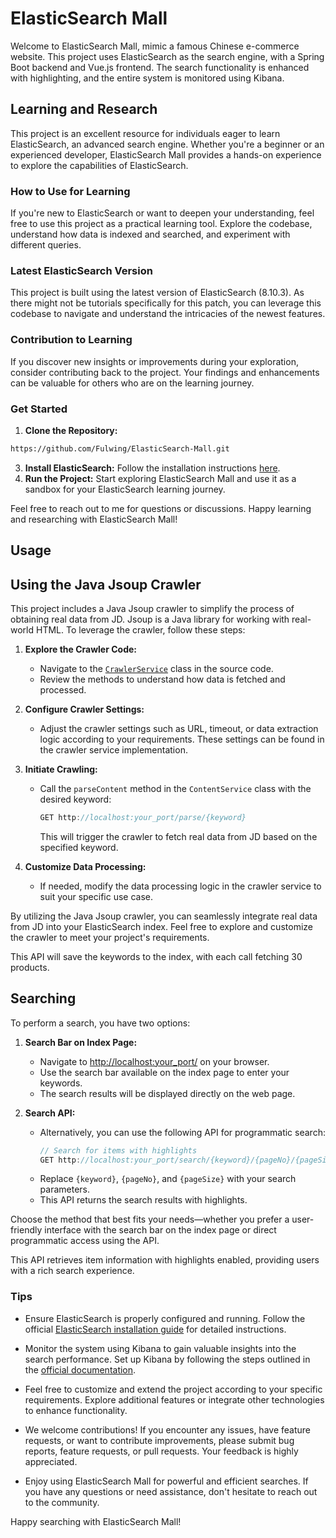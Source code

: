 # ElasticSearch Mall

Welcome to ElasticSearch Mall, mimic a famous Chinese e-commerce website. This project uses ElasticSearch as the search engine, with a Spring Boot backend and Vue.js frontend. The search functionality is enhanced with highlighting, and the entire system is monitored using Kibana.

## Learning and Research

This project is an excellent resource for individuals eager to learn ElasticSearch, an advanced search engine. Whether you're a beginner or an experienced developer, ElasticSearch Mall provides a hands-on experience to explore the capabilities of ElasticSearch.

### How to Use for Learning

If you're new to ElasticSearch or want to deepen your understanding, feel free to use this project as a practical learning tool. Explore the codebase, understand how data is indexed and searched, and experiment with different queries.

### Latest ElasticSearch Version

This project is built using the latest version of ElasticSearch (8.10.3). As there might not be tutorials specifically for this patch, you can leverage this codebase to navigate and understand the intricacies of the newest features.

### Contribution to Learning

If you discover new insights or improvements during your exploration, consider contributing back to the project. Your findings and enhancements can be valuable for others who are on the learning journey.

### Get Started

1. **Clone the Repository:**
```bash
https://github.com/Fulwing/ElasticSearch-Mall.git
```
3. **Install ElasticSearch:** Follow the installation instructions [here](https://www.elastic.co/downloads/elasticsearch).
4. **Run the Project:** Start exploring ElasticSearch Mall and use it as a sandbox for your ElasticSearch learning journey.

Feel free to reach out to me for questions or discussions. Happy learning and researching with ElasticSearch Mall!

## Usage

## Using the Java Jsoup Crawler

This project includes a Java Jsoup crawler to simplify the process of obtaining real data from JD. Jsoup is a Java library for working with real-world HTML. To leverage the crawler, follow these steps:

1. **Explore the Crawler Code:**
   - Navigate to the [`CrawlerService`](path/to/CrawlerService.java) class in the source code.
   - Review the methods to understand how data is fetched and processed.

2. **Configure Crawler Settings:**
   - Adjust the crawler settings such as URL, timeout, or data extraction logic according to your requirements. These settings can be found in the crawler service implementation.

3. **Initiate Crawling:**
   - Call the `parseContent` method in the `ContentService` class with the desired keyword:
     ```java
     GET http://localhost:your_port/parse/{keyword}
     ```
     This will trigger the crawler to fetch real data from JD based on the specified keyword.

4. **Customize Data Processing:**
   - If needed, modify the data processing logic in the crawler service to suit your specific use case.

By utilizing the Java Jsoup crawler, you can seamlessly integrate real data from JD into your ElasticSearch index. Feel free to explore and customize the crawler to meet your project's requirements.

This API will save the keywords to the index, with each call fetching 30 products.

## Searching

To perform a search, you have two options:

1. **Search Bar on Index Page:**
   - Navigate to [http://localhost:your_port/](http://localhost:your_port/) on your browser.
   - Use the search bar available on the index page to enter your keywords.
   - The search results will be displayed directly on the web page.

2. **Search API:**
   - Alternatively, you can use the following API for programmatic search:
     ```java
     // Search for items with highlights
     GET http://localhost:your_port/search/{keyword}/{pageNo}/{pageSize}
     ```
   - Replace `{keyword}`, `{pageNo}`, and `{pageSize}` with your search parameters.
   - This API returns the search results with highlights.

Choose the method that best fits your needs—whether you prefer a user-friendly interface with the search bar on the index page or direct programmatic access using the API.

This API retrieves item information with highlights enabled, providing users with a rich search experience.

### Tips

- Ensure ElasticSearch is properly configured and running. Follow the official [ElasticSearch installation guide](https://www.elastic.co/guide/en/elasticsearch/reference/current/install-elasticsearch.html) for detailed instructions.

- Monitor the system using Kibana to gain valuable insights into the search performance. Set up Kibana by following the steps outlined in the [official documentation](https://www.elastic.co/guide/en/kibana/current/install.html).

- Feel free to customize and extend the project according to your specific requirements. Explore additional features or integrate other technologies to enhance functionality.

- We welcome contributions! If you encounter any issues, have feature requests, or want to contribute improvements, please submit bug reports, feature requests, or pull requests. Your feedback is highly appreciated.

- Enjoy using ElasticSearch Mall for powerful and efficient searches. If you have any questions or need assistance, don't hesitate to reach out to the community.

Happy searching with ElasticSearch Mall!
